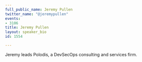 ```yaml
---
full_public_name: Jeremy Pullen
twitter_name: "@jeremypullen"
events:
- 3106
title: Jeremy Pullen
layout: speaker_bio
id: 1554

---
```

Jeremy leads Polodis, a DevSecOps consulting and services firm.